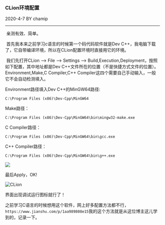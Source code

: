 ### CLion环境配置  

2020-4-7 BY chamip

----

​		亲测有效、简单。

​		首先我本来之前学习c语言的时候第一个码代码软件就是Dev C++，我电脑下载了，它自带编译环境，所以在CLion配置环境时直接用它的环境。<!--CLion可以理解为下载时只是一个编辑器，没有编译器，所以要给它配置编译环境-->

​		我们先打开CLion --> File --> Settings --> Build,Execution,Deployment，按照如下配置，其中地址都是Dev C++文件所在的位置（不是快捷方式文件的位置）。Environment,Make,C Compiler,C++ Compiler这四个需要自己手动输入，一般它不会自动检测填入。

Environment路径填入Dev C++的MinGW64路径:

`C:\Program Files (x86)\Dev-Cpp\MinGW64`

Make路径：

`C:\Program Files (x86)\Dev-Cpp\MinGW64\bin\mingw32-make.exe`

C Compiler路径：

`C:\Program Files (x86)\Dev-Cpp\MinGW64\bin\gcc.exe`

C++ Compiler路径：

`C:\Program Files (x86)\Dev-Cpp\MinGW64\bin\g++.exe`

<img src="C:\Users\asus\Desktop\1.png"/>

最后Apply，OK!

![CLion](https://raw.githubusercontent.com/chamip/CloudImage/master/img/CLion.png)

界面出现调试运行图标就行了！

之前学习C语言的时候想用这个软件，网上好多配置方法都不行，`https://www.jianshu.com/p/1aa989808e15`我的这个方法就是从这位博主这儿学到的，记录一下。